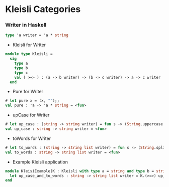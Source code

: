 # Kleisli Categories
### Writer in Haskell
```ocaml
type 'a writer = 'a * string
```
* Kleisli for Writer
```ocaml
module type Kleisli =
  sig
    type a
    type b
    type c
    val ( >=> ) : (a -> b writer) -> (b -> c writer) -> a -> c writer
  end
```
* Pure for Writer
```ocaml
# let pure x = (x, "");;
val pure : 'a -> 'a * string = <fun>
```
* upCase for Writer
```ocaml
# let up_case : (string -> string writer) = fun s -> (String.uppercase s, "up_case ")
val up_case : string -> string writer = <fun>
```
* toWords for Writer
```ocaml
# let to_words : (string -> string list writer) = fun s -> (String.split s ~on:' ', "to_words ")
val to_words : string -> string list writer = <fun>
```
* Example Kleisli application
```ocaml
module KleisiExample(K : Kleisli with type a = string and type b = string and type c = string list) = struct
  let up_case_and_to_words : string -> string list writer = K.(>=>) up_case to_words
end
```
